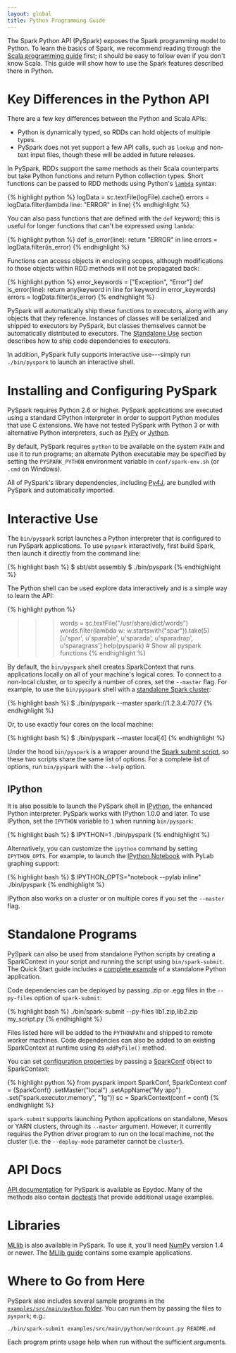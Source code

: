 ```yaml
---
layout: global
title: Python Programming Guide
---
```



The Spark Python API (PySpark) exposes the Spark programming model to Python.
To learn the basics of Spark, we recommend reading through the
[Scala programming guide](programming-guide.html) first; it should be
easy to follow even if you don't know Scala.
This guide will show how to use the Spark features described there in Python.


# Key Differences in the Python API

There are a few key differences between the Python and Scala APIs:

* Python is dynamically typed, so RDDs can hold objects of multiple types.
* PySpark does not yet support a few API calls, such as `lookup` and non-text input files, though these will be added in future releases.

In PySpark, RDDs support the same methods as their Scala counterparts but take Python functions and return Python collection types.
Short functions can be passed to RDD methods using Python's [`lambda`](http://www.diveintopython.net/power_of_introspection/lambda_functions.html) syntax:

{% highlight python %}
logData = sc.textFile(logFile).cache()
errors = logData.filter(lambda line: "ERROR" in line)
{% endhighlight %}

You can also pass functions that are defined with the `def` keyword; this is useful for longer functions that can't be expressed using `lambda`:

{% highlight python %}
def is_error(line):
    return "ERROR" in line
errors = logData.filter(is_error)
{% endhighlight %}

Functions can access objects in enclosing scopes, although modifications to those objects within RDD methods will not be propagated back:

{% highlight python %}
error_keywords = ["Exception", "Error"]
def is_error(line):
    return any(keyword in line for keyword in error_keywords)
errors = logData.filter(is_error)
{% endhighlight %}

PySpark will automatically ship these functions to executors, along with any objects that they reference.
Instances of classes will be serialized and shipped to executors by PySpark, but classes themselves cannot be automatically distributed to executors.
The [Standalone Use](#standalone-programs) section describes how to ship code dependencies to executors.

In addition, PySpark fully supports interactive use---simply run `./bin/pyspark` to launch an interactive shell.


# Installing and Configuring PySpark

PySpark requires Python 2.6 or higher.
PySpark applications are executed using a standard CPython interpreter in order to support Python modules that use C extensions.
We have not tested PySpark with Python 3 or with alternative Python interpreters, such as [PyPy](http://pypy.org/) or [Jython](http://www.jython.org/).

By default, PySpark requires `python` to be available on the system `PATH` and use it to run programs; an alternate Python executable may be specified by setting the `PYSPARK_PYTHON` environment variable in `conf/spark-env.sh` (or `.cmd` on Windows).

All of PySpark's library dependencies, including [Py4J](http://py4j.sourceforge.net/), are bundled with PySpark and automatically imported.

# Interactive Use

The `bin/pyspark` script launches a Python interpreter that is configured to run PySpark applications. To use `pyspark` interactively, first build Spark, then launch it directly from the command line:

{% highlight bash %}
$ sbt/sbt assembly
$ ./bin/pyspark
{% endhighlight %}

The Python shell can be used explore data interactively and is a simple way to learn the API:

{% highlight python %}
>>> words = sc.textFile("/usr/share/dict/words")
>>> words.filter(lambda w: w.startswith("spar")).take(5)
[u'spar', u'sparable', u'sparada', u'sparadrap', u'sparagrass']
>>> help(pyspark) # Show all pyspark functions
{% endhighlight %}

By default, the `bin/pyspark` shell creates SparkContext that runs applications locally on all of
your machine's logical cores. To connect to a non-local cluster, or to specify a number of cores,
set the `--master` flag. For example, to use the `bin/pyspark` shell with a
[standalone Spark cluster](spark-standalone.html):

{% highlight bash %}
$ ./bin/pyspark --master spark://1.2.3.4:7077
{% endhighlight %}

Or, to use exactly four cores on the local machine:

{% highlight bash %}
$ ./bin/pyspark --master local[4]
{% endhighlight %}

Under the hood `bin/pyspark` is a wrapper around the
[Spark submit script](cluster-overview.html#launching-applications-with-spark-submit), so these
two scripts share the same list of options. For a complete list of options, run `bin/pyspark` with
the `--help` option.

## IPython

It is also possible to launch the PySpark shell in [IPython](http://ipython.org), the
enhanced Python interpreter. PySpark works with IPython 1.0.0 and later. To
use IPython, set the `IPYTHON` variable to `1` when running `bin/pyspark`:

{% highlight bash %}
$ IPYTHON=1 ./bin/pyspark
{% endhighlight %}

Alternatively, you can customize the `ipython` command by setting `IPYTHON_OPTS`. For example, to launch
the [IPython Notebook](http://ipython.org/notebook.html) with PyLab graphing support:

{% highlight bash %}
$ IPYTHON_OPTS="notebook --pylab inline" ./bin/pyspark
{% endhighlight %}

IPython also works on a cluster or on multiple cores if you set the `--master` flag.


# Standalone Programs

PySpark can also be used from standalone Python scripts by creating a SparkContext in your script
and running the script using `bin/spark-submit`. The Quick Start guide includes a
[complete example](quick-start.html#standalone-applications) of a standalone Python application.

Code dependencies can be deployed by passing .zip or .egg files in the `--py-files` option of `spark-submit`:

{% highlight bash %}
./bin/spark-submit --py-files lib1.zip,lib2.zip my_script.py
{% endhighlight %}

Files listed here will be added to the `PYTHONPATH` and shipped to remote worker machines.
Code dependencies can also be added to an existing SparkContext at runtime using its `addPyFile()` method.

You can set [configuration properties](configuration.html#spark-properties) by passing a
[SparkConf](api/python/pyspark.conf.SparkConf-class.html) object to SparkContext:

{% highlight python %}
from pyspark import SparkConf, SparkContext
conf = (SparkConf()
         .setMaster("local")
         .setAppName("My app")
         .set("spark.executor.memory", "1g"))
sc = SparkContext(conf = conf)
{% endhighlight %}

`spark-submit` supports launching Python applications on standalone, Mesos or YARN clusters, through
its `--master` argument. However, it currently requires the Python driver program to run on the local
machine, not the cluster (i.e. the `--deploy-mode` parameter cannot be `cluster`).


# API Docs

[API documentation](api/python/index.html) for PySpark is available as Epydoc.
Many of the methods also contain [doctests](http://docs.python.org/2/library/doctest.html) that provide additional usage examples.

# Libraries

[MLlib](mllib-guide.html) is also available in PySpark. To use it, you'll need
[NumPy](http://www.numpy.org) version 1.4 or newer. The [MLlib guide](mllib-guide.html) contains
some example applications.

# Where to Go from Here

PySpark also includes several sample programs in the [`examples/src/main/python` folder](https://github.com/apache/spark/tree/master/examples/src/main/python).
You can run them by passing the files to `pyspark`; e.g.:

    ./bin/spark-submit examples/src/main/python/wordcount.py README.md

Each program prints usage help when run without the sufficient arguments.
